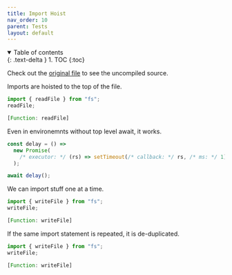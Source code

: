 ```yaml
---
title: Import Hoist
nav_order: 10
parent: Tests
layout: default
---
```


<details open markdown="block">
  <summary>
    Table of contents
  </summary>
  {: .text-delta }
1. TOC
{:toc}
</details>

Check out the [original file](https://github.com/lucasavila00/eval-md/tree/main/eval-mds/tests/import-hoist.md) to see the uncompiled source.

Imports are hoisted to the top of the file.

```ts
import { readFile } from "fs";
readFile;
```

```js
[Function: readFile]
```

Even in environemnts without top level await, it works.

```ts
const delay = () =>
  new Promise(
    /* executor: */ (rs) => setTimeout(/* callback: */ rs, /* ms: */ 1)
  );

await delay();
```

We can import stuff one at a time.

```ts
import { writeFile } from "fs";
writeFile;
```

```js
[Function: writeFile]
```

If the same import statement is repeated, it is de-duplicated.

```ts
import { writeFile } from "fs";
writeFile;
```

```js
[Function: writeFile]
```
